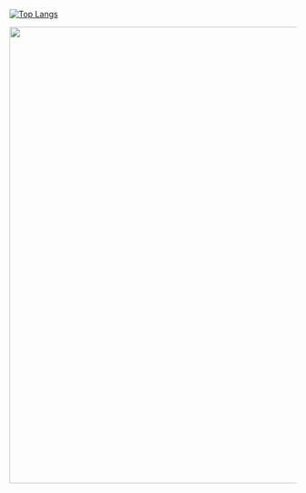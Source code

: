 [![Top Langs](https://github-readme-stats.vercel.app/api/top-langs/?username=kmjak&layout=donut)](https://github.com/anuraghazra/github-readme-stats)

<a href="https://github.com/ryo-ma/github-profile-trophy">
  <img width=800 src="https://github-profile-trophy.vercel.app/?username=kmjak&column=5&theme=gruvbox&no-frame=false&rank=AA"/>
</a>
